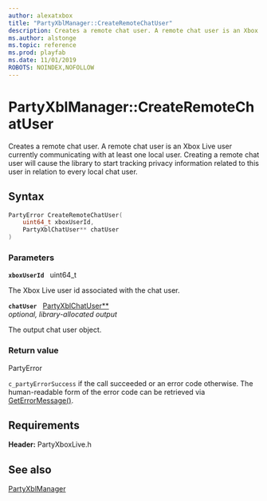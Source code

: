 ```yaml
---
author: alexatxbox
title: "PartyXblManager::CreateRemoteChatUser"
description: Creates a remote chat user. A remote chat user is an Xbox Live user currently communicating with at least one local user. Creating a remote chat user will cause the library to start tracking privacy information related to this user in relation to every local chat user.
ms.author: alstonge
ms.topic: reference
ms.prod: playfab
ms.date: 11/01/2019
ROBOTS: NOINDEX,NOFOLLOW
---
```


# PartyXblManager::CreateRemoteChatUser  

Creates a remote chat user. A remote chat user is an Xbox Live user currently communicating with at least one local user. Creating a remote chat user will cause the library to start tracking privacy information related to this user in relation to every local chat user.  

## Syntax  
  
```cpp
PartyError CreateRemoteChatUser(  
    uint64_t xboxUserId,  
    PartyXblChatUser** chatUser  
)  
```  
  
### Parameters  
  
**`xboxUserId`** &nbsp; uint64_t  
  
The Xbox Live user id associated with the chat user.  
  
**`chatUser`** &nbsp; [PartyXblChatUser**](../../PartyXblChatUser/partyxblchatuser.md)  
*optional, library-allocated output*  
  
The output chat user object.  
  
  
### Return value  
PartyError
  
```c_partyErrorSuccess``` if the call succeeded or an error code otherwise. The human-readable form of the error code can be retrieved via [GetErrorMessage()](partyxblmanager_geterrormessage.md).
  
  
## Requirements  
  
**Header:** PartyXboxLive.h
  
## See also  
[PartyXblManager](../partyxblmanager.md)  

  
  
